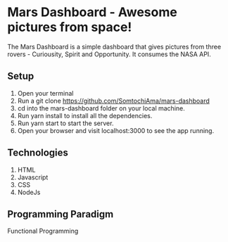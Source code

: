 # Mars Dashboard - Awesome pictures from space!

The Mars Dashboard is a simple dashboard that gives pictures from three rovers - Curiousity, Spirit and Opportunity. It consumes the NASA API.

## Setup

1. Open your terminal
2. Run a git clone https://github.com/SomtochiAma/mars-dashboard
3. cd into the mars-dashboard folder on your local machine.
4. Run yarn install to install all the dependencies.
5. Run yarn start to start the server.
6. Open your browser and visit localhost:3000 to see the app running.

## Technologies

1. HTML
2. Javascript
3. CSS
4. NodeJs

## Programming Paradigm

Functional Programming

